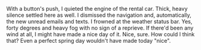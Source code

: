With a button's push, I quieted the engine of the rental car. Thick, heavy silence settled here as well. I dismissed the navigation and, automatically, the new unread emails and texts. I frowned at the weather status bar. Yes, forty degrees and heavy fog with no sign of a reprieve. If there'd been any wind at all, I might have made a nice day of it. Nice, sure. How could I think that? Even a perfect spring day wouldn't have made today "nice".
